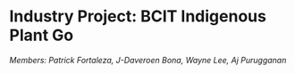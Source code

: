 # Industry Project: BCIT Indigenous Plant Go

*Members: Patrick Fortaleza, J-Daveroen Bona, Wayne Lee, Aj Purugganan*